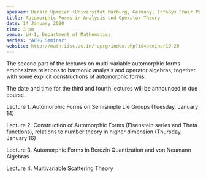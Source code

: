 ```yaml
---
speaker: Harald Upmeier (Universität Marburg, Germany; InfoSys Chair Professor, IISc)
title: Automorphic Forms in Analysis and Operator Theory
date: 14 January 2020
time: 3 pm
venue: LH-1, Department of Mathematics
series: "APRG Seminar"
website: http://math.iisc.ac.in/~aprg/index.php?id=seminar19-20
---
```


The second part of the lectures on multi-variable automorphic forms emphasizes relations
to harmonic analysis and operator algebras, together with some explicit constructions
of automorphic forms.

The date and time for the third and fourth lectures will be announced in due course.  

Lecture 1. Automorphic Forms on Semisimple Lie Groups (Tuesday, January 14)

Lecture 2. Construction of Automorphic Forms (Eisenstein series and Theta functions),
relations to number theory in higher dimension (Thursday, January 16)

Lecture 3. Automorphic Forms in Berezin Quantization and von Neumann Algebras 

Lecture 4. Multivariable Scattering Theory
